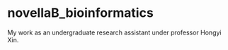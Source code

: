 # novellaB_bioinformatics
My work as an undergraduate research assistant under professor Hongyi Xin.
